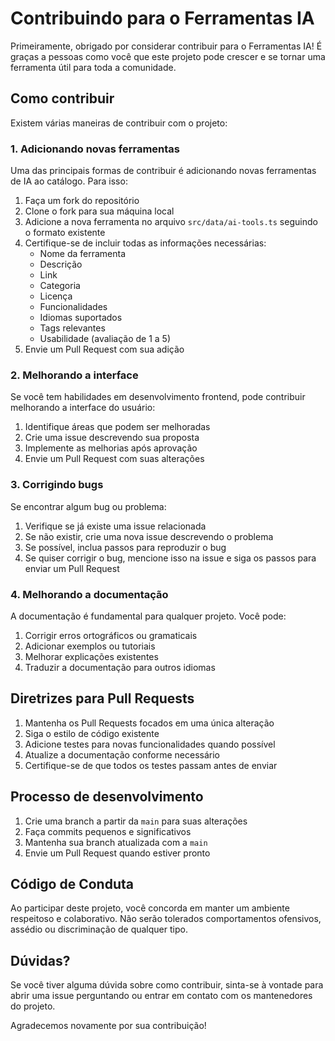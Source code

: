 # Contribuindo para o Ferramentas IA

Primeiramente, obrigado por considerar contribuir para o Ferramentas IA! É graças a pessoas como você que este projeto pode crescer e se tornar uma ferramenta útil para toda a comunidade.

## Como contribuir

Existem várias maneiras de contribuir com o projeto:

### 1. Adicionando novas ferramentas

Uma das principais formas de contribuir é adicionando novas ferramentas de IA ao catálogo. Para isso:

1. Faça um fork do repositório
2. Clone o fork para sua máquina local
3. Adicione a nova ferramenta no arquivo `src/data/ai-tools.ts` seguindo o formato existente
4. Certifique-se de incluir todas as informações necessárias:
   - Nome da ferramenta
   - Descrição
   - Link
   - Categoria
   - Licença
   - Funcionalidades
   - Idiomas suportados
   - Tags relevantes
   - Usabilidade (avaliação de 1 a 5)
5. Envie um Pull Request com sua adição

### 2. Melhorando a interface

Se você tem habilidades em desenvolvimento frontend, pode contribuir melhorando a interface do usuário:

1. Identifique áreas que podem ser melhoradas
2. Crie uma issue descrevendo sua proposta
3. Implemente as melhorias após aprovação
4. Envie um Pull Request com suas alterações

### 3. Corrigindo bugs

Se encontrar algum bug ou problema:

1. Verifique se já existe uma issue relacionada
2. Se não existir, crie uma nova issue descrevendo o problema
3. Se possível, inclua passos para reproduzir o bug
4. Se quiser corrigir o bug, mencione isso na issue e siga os passos para enviar um Pull Request

### 4. Melhorando a documentação

A documentação é fundamental para qualquer projeto. Você pode:

1. Corrigir erros ortográficos ou gramaticais
2. Adicionar exemplos ou tutoriais
3. Melhorar explicações existentes
4. Traduzir a documentação para outros idiomas

## Diretrizes para Pull Requests

1. Mantenha os Pull Requests focados em uma única alteração
2. Siga o estilo de código existente
3. Adicione testes para novas funcionalidades quando possível
4. Atualize a documentação conforme necessário
5. Certifique-se de que todos os testes passam antes de enviar

## Processo de desenvolvimento

1. Crie uma branch a partir da `main` para suas alterações
2. Faça commits pequenos e significativos
3. Mantenha sua branch atualizada com a `main`
4. Envie um Pull Request quando estiver pronto

## Código de Conduta

Ao participar deste projeto, você concorda em manter um ambiente respeitoso e colaborativo. Não serão tolerados comportamentos ofensivos, assédio ou discriminação de qualquer tipo.

## Dúvidas?

Se você tiver alguma dúvida sobre como contribuir, sinta-se à vontade para abrir uma issue perguntando ou entrar em contato com os mantenedores do projeto.

Agradecemos novamente por sua contribuição!